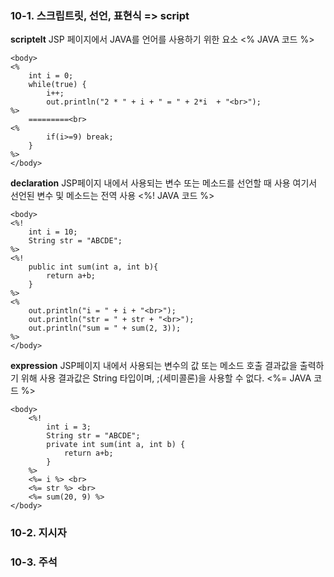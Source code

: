 ### 10-1. 스크립트릿, 선언, 표현식 => script

**scriptelt**
JSP 페이지에서 JAVA를 언어를 사용하기 위한 요소
<%  JAVA 코드 %>

    <body>
    <%
    	int i = 0;
    	while(true) {
    		i++;
    		out.println("2 * " + i + " = " + 2*i  + "<br>");
    %>
    	=========<br>
    <%
    		if(i>=9) break;	
    	}
    %>
    </body>

**declaration**
JSP페이지 내에서 사용되는 변수 또는 메소드를 선언할 때 사용
여기서 선언된 변수 및 메소드는 전역 사용
<%! JAVA 코드 %>

    <body>
    <%!
    	int i = 10;
    	String str = "ABCDE";
    %>
    <%!
    	public int sum(int a, int b){
    		return a+b;	
    	}
    %>
    <%
    	out.println("i = " + i + "<br>");
    	out.println("str = " + str + "<br>");
    	out.println("sum = " + sum(2, 3));
    %>
    </body>

**expression**
JSP페이지 내에서 사용되는 변수의 값 또는 메소드 호출 결과값을 출력하기 위해 사용
결과값은 String 타입이며, ;(세미콜론)을 사용할 수 없다.
<%= JAVA 코드 %>

    <body>
    	<%! 
    		int i = 3;
    		String str = "ABCDE";
    		private int sum(int a, int b) {
    			return a+b;
    		}
    	%>
    	<%= i %> <br>
    	<%= str %> <br>
    	<%= sum(20, 9) %>
    </body>

### 10-2. 지시자


### 10-3. 주석

<!--stackedit_data:
eyJoaXN0b3J5IjpbMjA2NDA5MjI3MywxOTI5NTE1MTA1LC0xNT
I3OTQyMDkwLC0yOTg2OTY5NTAsLTE4MDQ4Mjk3NjMsMzk2ODkw
MDQ1XX0=
-->